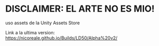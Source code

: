 # DISCLAIMER: EL ARTE NO ES MIO!

uso assets de la Unity Assets Store

Link a la ultima version: https://nicoreale.github.io/Builds/LD50/Alpha%20v2/
